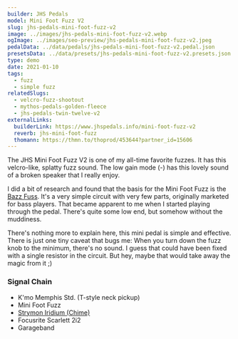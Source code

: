 ```yaml
---
builder: JHS Pedals
model: Mini Foot Fuzz V2
slug: jhs-pedals-mini-foot-fuzz-v2
image: ../images/jhs-pedals-mini-foot-fuzz-v2.webp
ogImage: ../images/seo-preview/jhs-pedals-mini-foot-fuzz-v2.jpeg
pedalData: ../data/pedals/jhs-pedals-mini-foot-fuzz-v2.pedal.json
presetsData: ../data/presets/jhs-pedals-mini-foot-fuzz-v2.presets.json
type: demo
date: 2021-01-10
tags:
  - fuzz
  - simple fuzz
relatedSlugs:
  - velcro-fuzz-shootout
  - mythos-pedals-golden-fleece
  - jhs-pedals-twin-twelve-v2
externalLinks:
  builderLink: https://www.jhspedals.info/mini-foot-fuzz-v2
  reverb: jhs-mini-foot-fuzz
  thomann: https://thmn.to/thoprod/453644?partner_id=15606
---
```


The JHS Mini Foot Fuzz V2 is one of my all-time favorite fuzzes. It has this velcro-like, splatty fuzz sound. The low gain mode (-) has this lovely sound of a broken speaker that I really enjoy.

I did a bit of research and found that the basis for the Mini Foot Fuzz is the [Bazz Fuss](http://home-wrecker.com/bazz.html). It's a very simple circuit with very few parts, originally marketed for bass players. That became apparent to me when I started playing through the pedal. There's quite some low end, but somehow without the muddiness.

There's nothing more to explain here, this mini pedal is simple and effective. There is just one tiny caveat that bugs me: When you turn down the fuzz knob to the minimum, there's no sound. I guess that could have been fixed with a single resistor in the circuit. But hey, maybe that would take away the magic from it ;)

### Signal Chain

- K'mo Memphis Std. (T-style neck pickup)
- Mini Foot Fuzz
- [Strymon Iridium (Chime)](/demos/strymon-iridium)
- Focusrite Scarlett 2i2
- Garageband
